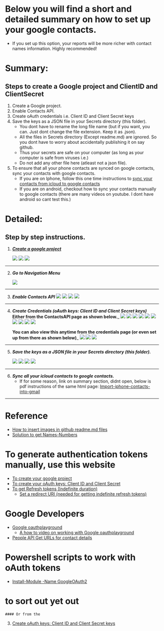 # Below you will find a short and detailed summary on how to set up your google contacts. 
- If you set up this option, your reports will be more richer with contact names information. Highly recommended!

# Summary: 
## Steps to create a Google project and ClientID and ClientSecret
1. Create a Google project.
2. Enable Contacts API.
3. Create oAuth credentials i.e. Client ID and Client Secret keys
4. Save the keys as a JSON file in your Secrets directory (this folder).
    - You dont have to rename the long file name (but if you want, you can. Just dont change the file extension. Keep it as .json).
    - All the files in Secrets directory (Except readme.md) are ignored. So you dont have to worry about accidentally publishing it on say github.
    - Thus your secrets are safe on your computer (as long as your computer is safe from viruses i.e.)
    - Do not add any other file here (atleast not a json file).
5. To ensure that all your phone contacts are synced on google contacts, sync your contacts with google contacts. 
    - If you are on Iphone, follow this one time instructions to [sync your contacts from icloud to google contacts](https://www.tomsguide.com/us/import-iphone-contacts-into-gmail,news-21221.html)
    - If you are on android, checkout how to sync your contacts manually to google contacts (there are many videos on youtube. I dont have android so cant test this.)

# Detailed: 
## Step by step instructions.
1. ___[Create a google project](https://console.cloud.google.com/cloud-resource-manager)___

    <img src= "../Images/CreateProject.png">
    <img src= "../Images/ProjectName.png">
    <img src= "../Images/ProjectCreated.png" >
--------
2. ___Go to Navigation Menu___

    <img src= "../Images/NavigationMenu.png" >
--------
3. ___Enable Contacts API___ 
    <img src= "../Images/APIsAndServices-Dashboard.png">
    <img src= "../Images/EnableAPIsAndServices.png">
    <img src= "../Images/ContactsAPI.png">
    <img src= "../Images/EnableContactsAPI.png">
--------
4. ___Create Credentials (oAuth keys:  Client ID and Client Secret keys)___
    __Either from the ContactsAPI page as shown below.___
    <img src= "../Images/CreateCredentials.png">
    <img src= "../Images/Credentials-oAuthClientID.png">
    <img src= "../Images/SetProductNameOnConsentScreen.png">
    <img src= "../Images/oAuthConsentScreen.png">
    <img src= "../Images/GiveApplicationName.png">
    <img src= "../Images/GoBackToCredentials.png">
    <img src= "../Images/TryCreateCredentialsAgain.png">
    <img src= "../Images/oAuthClientID.png">
    <img src= "../Images/CreateoAuthClientID.png">
    <img src= "../Images/ClientIDAndClientSecretCreated.png">
    
    __You can also view this anytime from the credentials page (or even set up from there as shown below)___
    <img src= "../Images/CredentialsMenu.png">
    <img src= "../Images/ViewCredentials.png">
    <img src= "../Images/ViewClientIDAndClientSecret.png">
--------
5. ___Save the keys as a JSON file in your Secrets directory (this folder).___

    <img src= "../Images/DownloadJSON.png">
    <img src= "../Images/DownloadedFile.png">
    <img src= "../Images/CopyFileFromDownloads.png">
    <img src= "../Images/MoveFileToSecrets.png">
--------
6. ___Sync all your icloud contacts to google contacts.___
    * If for some reason, link on summary section, didnt open, below is pdf instructions of the same html page:
    [Import-iphone-contacts-into-gmail](../ExternalModules/GoogleAPIs/Import-iphone-contacts-into-gmail.pdf)
--------


# Reference
* [How to insert images in github readme.md files](https://youtu.be/hHbWF1Bvgf4)
* [Solution to get Names-Numbers](https://www.reddit.com/r/PowerShell/comments/7ax36a/powershell_and_google_contacts_api/)

# To generate authentication tokens manually, use this website
* [To create your google project](https://console.cloud.google.com/cloud-resource-manager)
* [To create your oAuth keys: Client ID and Client Secret](https://developers.google.com/identity/protocols/OpenIDConnect#getcredentials)
* [To get Refresh tokens (Indefinite duration)](https://monteledwards.com/2017/03/05/powershell-oauth-downloadinguploading-to-google-drive-via-drive-api/)
    * [Set a redirect URI (needed for getting indefinite refresh tokens)](https://developers.google.com/identity/protocols/OpenIDConnect#setredirecturi) 

# Google Developers
* [Google oauthplayground](https://developers.google.com/oauthplayground/ )
    * [A how to video on working with Google oauthplayground](https://www.youtube.com/watch?v=nRF_HdrYeGE ) 
* [People API Get URLs for contact details](https://developers.google.com/people/api/rest/v1/people/get) 

# Powershell scripts to work with oAuth tokens
* [Install-Module -Name GoogleOAuth2](https://www.powershellgallery.com/packages/GoogleOAuth2/1.0.1.0)

# to sort out yet out
    #### Or from the 
3. [Create oAuth keys:  Client ID and Client Secret keys](https://developers.google.com/identity/protocols/OpenIDConnect#getcredentials)

    